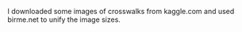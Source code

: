 I downloaded some images of crosswalks from kaggle.com and used birme.net to unify the image sizes.
